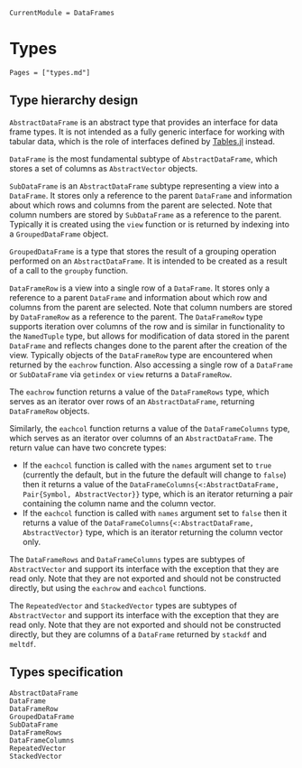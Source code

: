 
```@meta
CurrentModule = DataFrames
```

# Types

```@index
Pages = ["types.md"]
```

## Type hierarchy design

`AbstractDataFrame` is an abstract type that provides an interface for data frame types.
It is not intended as a fully generic interface for working with tabular data, which is the role of
interfaces defined by [Tables.jl](https://github.com/JuliaData/Tables.jl/) instead.

`DataFrame` is the most fundamental subtype of `AbstractDataFrame`, which stores a set of columns
as `AbstractVector` objects.

`SubDataFrame` is an `AbstractDataFrame` subtype representing a view into a `DataFrame`.
It stores only a reference to the parent `DataFrame` and information about which rows and columns
from the parent are selected. Note that column numbers are stored by `SubDataFrame` as a reference to the parent.
Typically it is created using the `view` function or is returned by indexing into a `GroupedDataFrame` object.

`GroupedDataFrame` is a type that stores the result of a  grouping operation performed on an `AbstractDataFrame`.
It is intended to be created as a result of a call to the `groupby` function.

`DataFrameRow` is a view into a single row of a `DataFrame`. It stores only a reference
to a parent `DataFrame` and information about which row and columns from the parent are selected.
Note that column numbers are stored by `DataFrameRow` as a reference to the parent.
The `DataFrameRow` type supports iteration over columns of the row and is similar in functionality to
the `NamedTuple` type, but allows for modification of data stored in the parent `DataFrame`
and reflects changes done to the parent after the creation of the view.
Typically objects of the `DataFrameRow` type are encountered when returned by the `eachrow` function.
Also accessing a single row of a `DataFrame` or `SubDataFrame` via `getindex` or `view` returns a `DataFrameRow`.

The `eachrow` function returns a value of the `DataFrameRows` type, which
serves as an iterator over rows of an `AbstractDataFrame`, returning `DataFrameRow` objects.

Similarly, the `eachcol` function returns a value of the `DataFrameColumns` type, which
serves as an iterator over columns of an `AbstractDataFrame`.
The return value can have two concrete types:

* If the `eachcol` function is called with the `names` argument set to `true` (currently the default,
  but in the future the default will change to `false`) then it returns a value of the
  `DataFrameColumns{<:AbstractDataFrame, Pair{Symbol, AbstractVector}}` type, which is an
  iterator returning a pair containing the column name and the column vector.
* If the `eachcol` function is called with `names` argument set to `false` then it returns a value of the
  `DataFrameColumns{<:AbstractDataFrame, AbstractVector}` type, which is an
  iterator returning the column vector only.

The `DataFrameRows` and `DataFrameColumns` types are subtypes of `AbstractVector` and support its interface
with the exception that they are read only. Note that they are not exported and should not be constructed directly,
but using the `eachrow` and `eachcol` functions.

The `RepeatedVector` and `StackedVector` types are subtypes of `AbstractVector` and support its interface
with the exception that they are read only. Note that they are not exported and should not be constructed directly,
but they are columns of a `DataFrame` returned by `stackdf` and `meltdf`.

## Types specification

```@docs
AbstractDataFrame
DataFrame
DataFrameRow
GroupedDataFrame
SubDataFrame
DataFrameRows
DataFrameColumns
RepeatedVector
StackedVector
```
